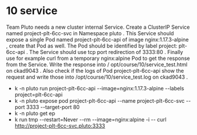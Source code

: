 # 10 service
Team Pluto needs a new cluster internal Service. Create a ClusterIP Service named project-plt-6cc-svc in Namespace pluto .
This Service should expose a single Pod named project-plt-6cc-api of image nginx:1.17.3-alpine , create that Pod as well. The
Pod should be identified by label project: plt-6cc-api . The Service should use tcp port redirection of 3333:80 .
Finally use for example curl from a temporary nginx:alpine Pod to get the response from the Service. Write the response into /
opt/course/10/service_test.html on ckad9043 . Also check if the logs of Pod project-plt-6cc-api show the request and write
those into /opt/course/10/service_test.log on ckad9043 .

- k -n pluto run project-plt-6cc-api --image=nginx:1.17.3-alpine --labels project=plt-6cc-api
- k -n pluto expose pod project-plt-6cc-api --name project-plt-6cc-svc --port 3333 --target-port 80
- k -n pluto get ep
- k run tmp --restart=Never --rm --image=nginx:alpine -i -- curl http://project-plt-6cc-svc.pluto:3333